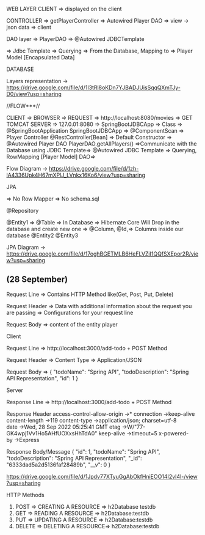 WEB LAYER CLIENT => displayed on the client

CONTROLLER => getPlayerController => Autowired Player DAO => view -> json data => client

DAO layer => PlayerDAO => @Autowired JDBCTemplate

=> Jdbc Template => Querying => From the Database, Mapping to => Player Model [Encapsulated Data]

DATABASE

Layers representation -> https://drive.google.com/file/d/1I3tRl8oKDn7YJBADJUisSqqQXmTJy-D0/view?usp=sharing

//FLOW***//

CLIENT => BROWSER => REQUEST => http://localhost:8080/movies => GET TOMCAT SERVER => 127.0.01:8080 => SpringBootJDBCApp => Class => @SpringBootApplication SpringBootJDBCApp => @ComponentScan => Player Controller @RestController[Bean] => Default Constructor => @Autowired Player DAO PlayerDAO.getAllPlayers() =>Communicate with the Database using JDBC Template=> @Autowired JDBC Template => Querying, RowMapping [Player Model] DAO=>

Flow Diagram -> https://drive.google.com/file/d/1zh-lA4336Upk4H67mXPlJ_LVnkx16Ko6/view?usp=sharing

JPA

=> No Row Mapper => No schema.sql

@Repository

@Entity1 => @Table => In Database => Hibernate Core Will Drop in the database and create new one => @Column, @Id,=> Columns inside our database @Entity2 @Entity3

JPA Diagram -> https://drive.google.com/file/d/17oghBGETMLB6HeFLVZiI1QQfSXEpor2R/view?usp=sharing



<h2> (28 September)</h2>
Request Line => Contains HTTP Method like(Get, Post, Put, Delete)

Request Header => Data with additional information about the request you are passing => Configurations for your request line

Request Body => content of the entity player



Client

Request Line => http://localhost:3000/add-todo + POST Method

Request Header => Content Type => Application/JSON

Request Body => {
"todoName": "Spring API",
"todoDescription": "Spring API Representation",
"id": 1
}

Server

Response Line => http://localhost:3000/add-todo + POST Method

Response Header
access-control-allow-origin →*
connection →keep-alive
content-length →119
content-type →application/json; charset=utf-8
date →Wed, 28 Sep 2022 05:25:41 GMT
etag →W/"77-GK4wpj1Vv1Ho5AHfUOXxsHhTdA0"
keep-alive →timeout=5
x-powered-by →Express

Response Body/Message
{
"id": 1,
"todoName": "Spring API",
"todoDescription": "Spring API Representation",
"_id": "6333dad5a2d5136faf28489b",
"__v": 0
}


https://drive.google.com/file/d/1Jpdv77XTyuGgAbOkfHniEOO14I2vI4l-/view?usp=sharing


HTTP Methods
1. POST => CREATING A RESOURCE => h2Database testdb
2. GET => READING A RESOURCE => h2Database:testdb
3. PUT => UPDATING A RESOURCE => h2Database:testdb
4. DELETE => DELETING A RESOURCE=> h2Database:testdb

